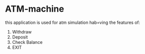 # ATM-machine
this application is used for atm simulation hab=ving the features of:
1. Withdraw
2. Deposit
3. Check Balance
4. EXIT

